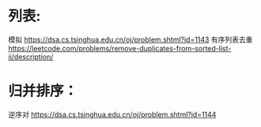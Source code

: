 # 列表:
模拟
https://dsa.cs.tsinghua.edu.cn/oj/problem.shtml?id=1143
有序列表去重
https://leetcode.com/problems/remove-duplicates-from-sorted-list-ii/description/


# 归并排序：
逆序对 https://dsa.cs.tsinghua.edu.cn/oj/problem.shtml?id=1144
